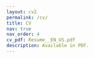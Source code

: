 ```yaml
---
layout: cv2
permalink: /cv/
title: CV
nav: true
nav_order: 4
cv_pdf: Resume__EN_US.pdf
description: Available in PDF.
---
```

